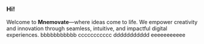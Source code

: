 ### Hi!
Welcome to **Mnemovate**—where ideas come to life. We empower creativity and innovation through seamless, intuitive, and impactful digital experiences.
bbbbbbbbbbb
ccccccccccc
ddddddddddd
eeeeeeeeeee
